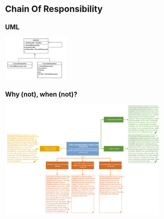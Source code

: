 # Chain Of Responsibility
## UML
<img src=ChainOfResponsibilityUML.png width=40% height=40%>

## Why (not), when (not)?
![Chain Of Responsibility](https://raw.githubusercontent.com/NiekBeijloos/Design-Patterns/master/3.%20Behavioral/01.%20Chain%20of%20Responsibility/ChainOfResponsibility.svg?raw=true)
